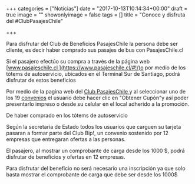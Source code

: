 +++
categories = ["Noticias"]
date = "2017-10-13T10:14:34+00:00"
draft = true
image = ""
showonlyimage = false
tags = []
title = "Conoce y disfruta del #ClubPasajesChile"

+++


Para disfrutar del Club de Beneficios PasajesChile la persona debe ser cliente, es decir haber comprado sus pasajes de bus con PasajesChile.cl

Si el pasajero efectúo su compra a través de la página web [www.pasajeschile.cl ](https://www.pasajeschile.cl/#!/)o por medio de los tótems de autoservicio, ubicados en el Terminal Sur de Santiago, podrá disfrutar de estos beneficios

Por medio de la pagina web del [Club PasajesChile ](https://club.pasajeschile.cl/#/deals-detail/1990)y al seleccionar uno de los 19 [convenios](https://club.pasajeschile.cl/#/grid-home/All) el usuario debe hacer clic en "Obtener Cupón"y así poder presentarlo impreso o desde su celular en el local adherido a la promoción.

De haber comprado en los tótems de autoservicio

Según la secretaria de Estado todos los usuarios que carguen su tarjeta pasaran a formar parte del Club Bip!, un convenio sostenido por 12 empresas que entregaran ofertas a las personas.

El pasajero, al mostrar un comprobante de carga desde los 1000 $, podrá disfrutar de beneficios y ofertas en 12 empresas.

Para disfrutar del beneficio no será necesario una inscripción ya que solo basta mostrar el comprobante de carga que debe ser desde los 1000$

